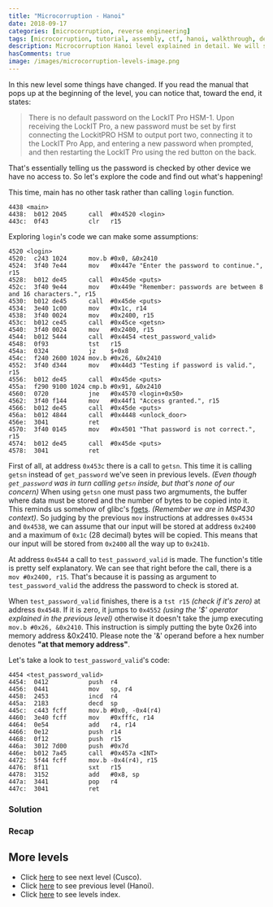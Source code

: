 ```yaml
---
title: "Microcorruption - Hanoi"
date: 2018-09-17
categories: [microcorruption, reverse engineering]
tags: [microcorruption, tutorial, assembly, ctf, hanoi, walkthrough, debug]
description: Microcorruption Hanoi level explained in detail. We will see how to solve the level and understand the underlying concepts. 
hasComments: true
image: /images/microcorruption-levels-image.png
---
```


In this new level some things have changed. If you read the manual that pops up at the beginning of the level, you can notice that, toward the end, it states:

> There  is no  default  password  on the  LockIT  Pro HSM-1.   Upon
    receiving the  LockIT Pro,  a new  password must  be set  by first
    connecting the LockitPRO HSM to  output port two, connecting it to
    the LockIT Pro App, and entering a new password when prompted, and
    then restarting the LockIT Pro using the red button on the back.

That's essentially telling us the password is checked by other device we have no access to. So let's explore the code and find out what's happening!

This time, main has no other task rather than calling `login` function.
```
4438 <main>
4438:  b012 2045      call	#0x4520 <login>
443c:  0f43           clr	r15
```

Exploring `login`'s code we can make some assumptions:

```
4520 <login>
4520:  c243 1024      mov.b	#0x0, &0x2410
4524:  3f40 7e44      mov	#0x447e "Enter the password to continue.", r15
4528:  b012 de45      call	#0x45de <puts>
452c:  3f40 9e44      mov	#0x449e "Remember: passwords are between 8 and 16 characters.", r15
4530:  b012 de45      call	#0x45de <puts>
4534:  3e40 1c00      mov	#0x1c, r14
4538:  3f40 0024      mov	#0x2400, r15
453c:  b012 ce45      call	#0x45ce <getsn>
4540:  3f40 0024      mov	#0x2400, r15
4544:  b012 5444      call	#0x4454 <test_password_valid>
4548:  0f93           tst	r15
454a:  0324           jz	$+0x8
454c:  f240 2600 1024 mov.b	#0x26, &0x2410
4552:  3f40 d344      mov	#0x44d3 "Testing if password is valid.", r15
4556:  b012 de45      call	#0x45de <puts>
455a:  f290 9100 1024 cmp.b	#0x91, &0x2410
4560:  0720           jne	#0x4570 <login+0x50>
4562:  3f40 f144      mov	#0x44f1 "Access granted.", r15
4566:  b012 de45      call	#0x45de <puts>
456a:  b012 4844      call	#0x4448 <unlock_door>
456e:  3041           ret
4570:  3f40 0145      mov	#0x4501 "That password is not correct.", r15
4574:  b012 de45      call	#0x45de <puts>
4578:  3041           ret
```

First of all, at address `0x453c` there is a call to `getsn`. This time it is calling `getsn` instead of `get_password` we've seen in previous levels. *(Even though `get_password` was in turn calling `getsn` inside, but that's none of our concern)* When using `getsn` one must pass two argmuments, the buffer where data must be stored and the number of bytes to be copied into it. This reminds us somehow of glibc's [fgets](https://linux.die.net/man/3/fgets). *(Remember we are in MSP430 context)*. So judging by the previous `mov` instructions at addresses `0x4534` and `0x4538`, we can assume that our input will be stored at address `0x2400` and a maximum of `0x1c` (28 decimal) bytes will be copied. This means that our input will be stored from `0x2400` all the way up to `0x241b`.  

At address `0x4544` a call to `test_password_valid` is made. The function's title is pretty self explanatory. We can see that right before the call, there is a `mov #0x2400, r15`. That's because it is passing as argument to `test_password_valid` the address the password to check is stored at. 

When `test_password_valid` finishes, there is a `tst r15` *(check if it's zero)* at address `0x4548`. If it is zero, it jumps to `0x4552` *(using the '<blue>$</blue>' operator explained in the previous level)* otherwise it doesn't take the jump executing `mov.b #0x26, &0x2410`. This instruction is simply putting the byte 0x26 into memory address &0x2410. Please note the '<purple>&</purple>' operand before a hex number denotes **<yellow>"at that memory address"</yellow>**.


Let's take a look to `test_password_valid`'s code:
```
4454 <test_password_valid>
4454:  0412           push	r4
4456:  0441           mov	sp, r4
4458:  2453           incd	r4
445a:  2183           decd	sp
445c:  c443 fcff      mov.b	#0x0, -0x4(r4)
4460:  3e40 fcff      mov	#0xfffc, r14
4464:  0e54           add	r4, r14
4466:  0e12           push	r14
4468:  0f12           push	r15
446a:  3012 7d00      push	#0x7d
446e:  b012 7a45      call	#0x457a <INT>
4472:  5f44 fcff      mov.b	-0x4(r4), r15
4476:  8f11           sxt	r15
4478:  3152           add	#0x8, sp
447a:  3441           pop	r4
447c:  3041           ret
```

### Solution

### Recap


## More levels
* Click [here](/microcorruption/cusco) to see next level (Cusco).
* Click [here](/microcorruption/hanoi) to see previous level (Hanoi).
* Click [here](/microcorruption) to see levels index.